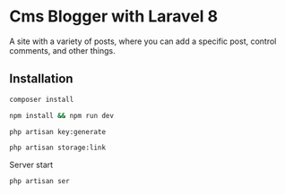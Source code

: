 # Cms Blogger with Laravel 8

A site with a variety of posts, where you can add a specific post, control comments, and other things.

## Installation

```bash
composer install
```

```bash
npm install && npm run dev
```

```bash
php artisan key:generate
```

```bash
php artisan storage:link
```


Server start
```bash
php artisan ser
